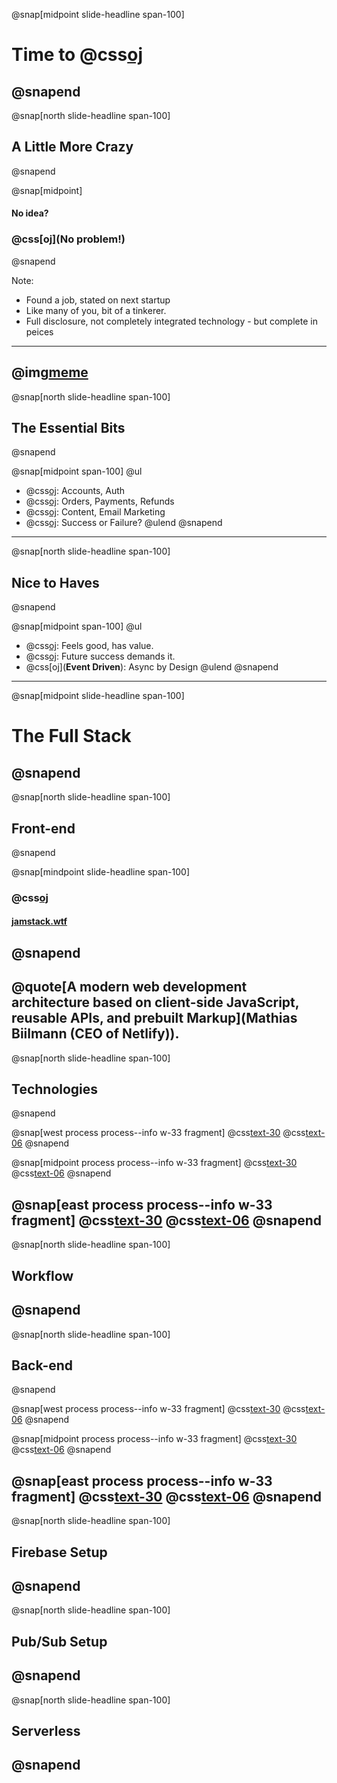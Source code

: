 @snap[midpoint slide-headline span-100]
# Time to @css[oj](**Build**)
@snapend
---
@snap[north slide-headline span-100]
## A Little More Crazy
@snapend

@snap[midpoint]
#### No idea?
### @css[oj](No problem!)
@snapend

Note:
- Found a job, stated on next startup
- Like many of you, bit of a tinkerer.
- Full disclosure, not completely integrated technology - but complete in peices
---
@img[meme](assets/img/probably-crazy.jpg)
---
@snap[north slide-headline span-100]
## The Essential Bits
@snapend

@snap[midpoint span-100]
@ul
- @css[oj](**Users**): Accounts, Auth
- @css[oj](**Money**): Orders, Payments, Refunds
- @css[oj](**Communication**): Content, Email Marketing
- @css[oj](**Reporting**): Success or Failure?
@ulend
@snapend
---
@snap[north slide-headline span-100]
## Nice to Haves
@snapend

@snap[midpoint span-100]
@ul
- @css[oj](**Fast**): Feels good, has value.
- @css[oj](**Scalable**): Future success demands it.
- @css[oj](**Event Driven**): Async by Design
@ulend
@snapend

---

@snap[midpoint slide-headline span-100]
# The Full Stack
@snapend
---
@snap[north slide-headline span-100]
## Front-end
@snapend

@snap[mindpoint slide-headline span-100]
### @css[oj](JAMstack)
#### [jamstack.wtf](https://jamstack.wtf/)
@snapend
---
@quote[A modern web development architecture based on client-side JavaScript, reusable APIs, and prebuilt Markup](Mathias Biilmann (CEO of Netlify)).
---
@snap[north slide-headline span-100]
## Technologies
@snapend

@snap[west process process--info w-33 fragment]
@css[text-30](@fa[react])
@css[text-06](React)
@snapend

@snap[midpoint process process--info w-33 fragment]
@css[text-30](@fa[server])
@css[text-06](Back-end)
@snapend

@snap[east process process--info w-33 fragment]
@css[text-30](@fa[react])
@css[text-06](Gatsby)
@snapend
---
@snap[north slide-headline span-100]
## Workflow
@snapend
---
@snap[north slide-headline span-100]
## Back-end
@snapend

@snap[west process process--info w-33 fragment]
@css[text-30](@fa[google])
@css[text-06](Firebase)
@snapend

@snap[midpoint process process--info w-33 fragment]
@css[text-30](@fa[refresh])
@css[text-06](Pub/Sub)
@snapend

@snap[east process process--info w-33 fragment]
@css[text-30](@fa[dollar]@fa[dollar]@fa[dollar])
@css[text-06](Serverless)
@snapend
---
@snap[north slide-headline span-100]
## Firebase Setup
@snapend
---
@snap[north slide-headline span-100]
## Pub/Sub Setup
@snapend
---
@snap[north slide-headline span-100]
## Serverless
@snapend
---
